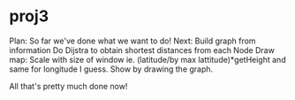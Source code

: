# proj3
Plan:
So far we've done what we want to do!
Next:
Build graph from information
Do Dijstra to obtain shortest distances from each Node
Draw map: Scale with size of window ie. (latitude/by max lattitude)*getHeight and same for longitude I guess.
Show by drawing the graph.

All that's pretty much done now!
